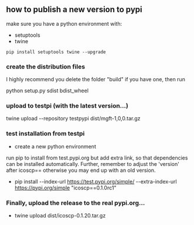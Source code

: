 ## how to publish a new version to pypi

make sure you have a python environment with:

- setuptools
- twine

`pip install setuptools twine --upgrade`


### create the distribution files

I highly recommend you delete the folder "build" if you have one, then run

python setup.py sdist bdist_wheel



### upload to testpi (with the latest version...)
twine upload --repository testpypi dist/mgft-1,0,0.tar.gz

### test installation from testpi

- create a new python environment

run pip to install from test.pypi.org but add extra link, so that dependencies can be installed automatically.
Further, remember to adjust the 'version' after icoscp==    otherwise you may end up with an old version.

- pip install --index-url https://test.pypi.org/simple/ --extra-index-url https://pypi.org/simple "icoscp==0.1.0rc1"

### Finally, upload the release to the real pypi.org...

- twine upload dist/icoscp-0.1.20.tar.gz
